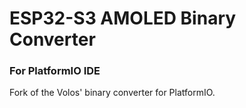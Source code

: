 # ESP32-S3 AMOLED Binary Converter

### For PlatformIO IDE

Fork of the Volos' binary converter for PlatformIO.
